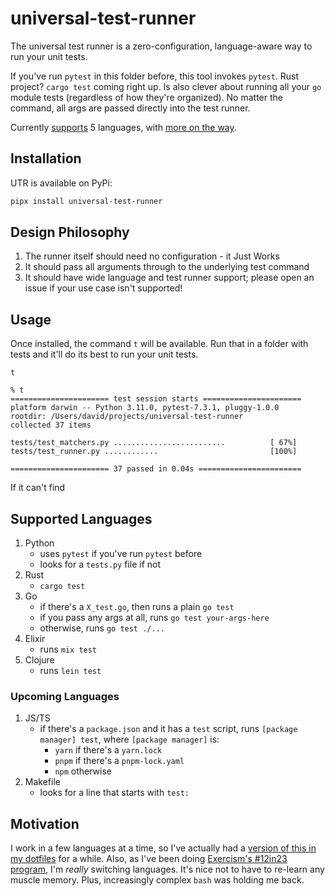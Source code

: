 # universal-test-runner

The universal test runner is a zero-configuration, language-aware way to run your unit tests.

<!-- If you're working on a JS project, it runs `[your package manager here] test`. You've run `pytest` in this folder before? `pytest` it is. Rust project? `cargo test` coming right up. -->

If you've run `pytest` in this folder before, this tool invokes `pytest`. Rust project? `cargo test` coming right up. Is also clever about running all your `go` module tests (regardless of how they're organized). No matter the command, all args are passed directly into the test runner.

Currently [supports](#supported-languages) 5 languages, with [more on the way](#upcoming-languages).

## Installation

UTR is available on PyPi:

```bash
pipx install universal-test-runner
```

## Design Philosophy

1. The runner itself should need no configuration - it Just Works
2. It should pass all arguments through to the underlying test command
3. It should have wide language and test runner support; please open an issue if your use case isn't supported!

## Usage

Once installed, the command `t` will be available. Run that in a folder with tests and it'll do its best to run your unit tests.

```shell
t
```

```
% t
====================== test session starts ======================
platform darwin -- Python 3.11.0, pytest-7.3.1, pluggy-1.0.0
rootdir: /Users/david/projects/universal-test-runner
collected 37 items

tests/test_matchers.py .........................          [ 67%]
tests/test_runner.py ............                         [100%]

====================== 37 passed in 0.04s =======================
```

If it can't find

## Supported Languages

1. Python
   - uses `pytest` if you've run `pytest` before
   - looks for a `tests.py` file if not
2. Rust
   - `cargo test`
3. Go
   - if there's a `X_test.go`, then runs a plain `go test`
   - if you pass any args at all, runs `go test your-args-here`
   - otherwise, runs `go test ./...`
4. Elixir
   - runs `mix test`
5. Clojure
   - runs `lein test`

### Upcoming Languages

1. JS/TS
   - if there's a `package.json` and it has a `test` script, runs `[package manager] test`, where `[package manager]` is:
     - `yarn` if there's a `yarn.lock`
     - `pnpm` if there's a `pnpm-lock.yaml`
     - `npm` otherwise
2. Makefile
   - looks for a line that starts with `test:`

## Motivation

I work in a few languages at a time, so I've actually had a [version of this in my dotfiles](https://github.com/xavdid/dotfiles/blob/6bd5f56b1f9ad2dcef9f8b72413d30779b378aef/node/aliases.zsh#L45-L73) for a while. Also, as I've been doing [Exercism's #12in23 program](https://exercism.org/challenges/12in23), I'm _really_ switching languages. It's nice not to have to re-learn any muscle memory. Plus, increasingly complex `bash` was holding me back.
